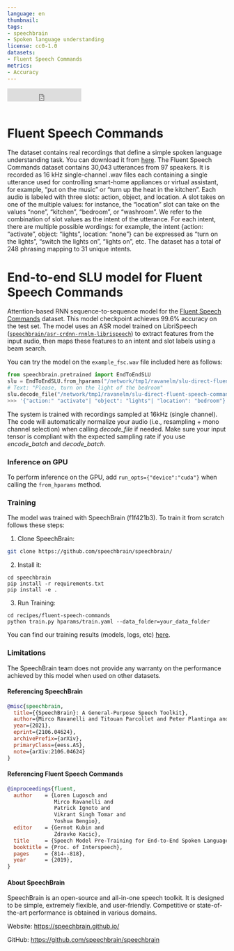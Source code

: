 ```yaml
---
language: en
thumbnail:
tags:
- speechbrain
- Spoken language understanding
license: cc0-1.0
datasets:
- Fluent Speech Commands
metrics:
- Accuracy
---
```


<iframe src="https://ghbtns.com/github-btn.html?user=speechbrain&repo=speechbrain&type=star&count=true&size=large&v=2" frameborder="0" scrolling="0" width="170" height="30" title="GitHub"></iframe>
<br/><br/>

# Fluent Speech Commands
The dataset contains real recordings that define a simple spoken language understanding task. You can download it from [here](https://fluent.ai/fluent-speech-commands-a-dataset-for-spoken-language-understanding-research/). 
The Fluent Speech Commands dataset contains 30,043 utterances from 97 speakers. It is recorded as 16 kHz single-channel .wav files each containing a single utterance used for controlling smart-home appliances or virtual assistant, for example, “put on the music” or “turn up the heat in the kitchen”. Each audio is labeled with three slots: action, object, and location. A slot takes on one of the multiple values: for instance, the “location” slot can take on the values “none”, “kitchen”, “bedroom”, or “washroom”. We refer to the combination of slot values as the intent of the utterance. For each intent, there are multiple possible wordings: for example, the intent {action: “activate”, object: “lights”, location: “none”} can be expressed as “turn on the lights”, “switch the lights on”, “lights on”, etc. The dataset has a total of 248 phrasing mapping to 31 unique intents.

# End-to-end SLU model for Fluent Speech Commands
Attention-based RNN sequence-to-sequence model for the [Fluent Speech Commands](https://arxiv.org/pdf/1904.03670.pdf) dataset. 
This model checkpoint achieves 99.6% accuracy on the test set.
The model uses an ASR model trained on LibriSpeech ([`speechbrain/asr-crdnn-rnnlm-librispeech`](https://huggingface.co/speechbrain/asr-crdnn-rnnlm-librispeech)) to extract features from the input audio, then maps these features to an intent and slot labels using a beam search. 


You can try the model on the `example_fsc.wav` file included here as follows:

```python
from speechbrain.pretrained import EndToEndSLU
slu = EndToEndSLU.from_hparams("/network/tmp1/ravanelm/slu-direct-fluent-speech-commands-librispeech-asr")
# Text: "Please, turn on the light of the bedroom"
slu.decode_file("/network/tmp1/ravanelm/slu-direct-fluent-speech-commands-librispeech-asr/example_fsc.wav")
>>> '{"action:" "activate"| "object": "lights"| "location": "bedroom"}'
```
The system is trained with recordings sampled at 16kHz (single channel).
The code will automatically normalize your audio (i.e., resampling + mono channel selection) when calling *decode_file* if needed. Make sure your input tensor is compliant with the expected sampling rate if you use *encode_batch* and *decode_batch*.
### Inference on GPU
To perform inference on the GPU, add  `run_opts={"device":"cuda"}`  when calling the `from_hparams` method.

### Training
The model was trained with SpeechBrain (f1f421b3).
To train it from scratch follows these steps:
1. Clone SpeechBrain:
```bash
git clone https://github.com/speechbrain/speechbrain/
```
2. Install it:
```
cd speechbrain
pip install -r requirements.txt
pip install -e .
```

3. Run Training:
```
cd recipes/fluent-speech-commands
python train.py hparams/train.yaml --data_folder=your_data_folder
```

You can find our training results (models, logs, etc) [here](https://drive.google.com/drive/folders/1Zly54252Z218IHJQ9M0B3kTQPZIw_2yC?usp=sharing).

### Limitations
The SpeechBrain team does not provide any warranty on the performance achieved by this model when used on other datasets.

#### Referencing SpeechBrain

```bibtex
@misc{speechbrain,
  title={{SpeechBrain}: A General-Purpose Speech Toolkit},
  author={Mirco Ravanelli and Titouan Parcollet and Peter Plantinga and Aku Rouhe and Samuele Cornell and Loren Lugosch and Cem Subakan and Nauman Dawalatabad and Abdelwahab Heba and Jianyuan Zhong and Ju-Chieh Chou and Sung-Lin Yeh and Szu-Wei Fu and Chien-Feng Liao and Elena Rastorgueva and François Grondin and William Aris and Hwidong Na and Yan Gao and Renato De Mori and Yoshua Bengio},
  year={2021},
  eprint={2106.04624},
  archivePrefix={arXiv},
  primaryClass={eess.AS},
  note={arXiv:2106.04624}
}
```

#### Referencing Fluent Speech Commands

```bibtex
@inproceedings{fluent,
  author    = {Loren Lugosch and
               Mirco Ravanelli and
               Patrick Ignoto and
               Vikrant Singh Tomar and
               Yoshua Bengio},
  editor    = {Gernot Kubin and
               Zdravko Kacic},
  title     = {Speech Model Pre-Training for End-to-End Spoken Language Understanding},
  booktitle = {Proc. of Interspeech},
  pages     = {814--818},
  year      = {2019},
}
```

#### About SpeechBrain
SpeechBrain is an open-source and all-in-one speech toolkit. It is designed to be simple, extremely flexible, and user-friendly. Competitive or state-of-the-art performance is obtained in various domains.

Website: https://speechbrain.github.io/

GitHub: https://github.com/speechbrain/speechbrain